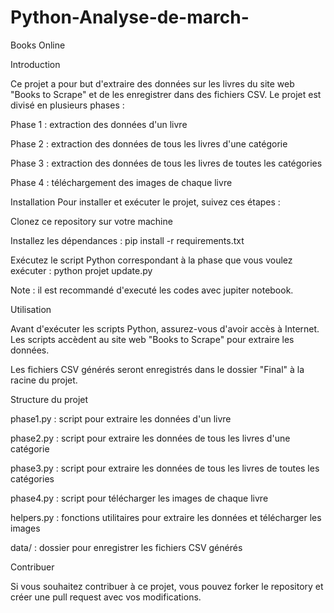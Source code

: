 # Python-Analyse-de-march-

Books Online

Introduction

Ce projet a pour but d'extraire des données sur les livres du site web "Books to Scrape" et de les enregistrer dans des fichiers CSV. Le projet est divisé en plusieurs phases :

Phase 1 : extraction des données d'un livre

Phase 2 : extraction des données de tous les livres d'une catégorie

Phase 3 : extraction des données de tous les livres de toutes les catégories

Phase 4 : téléchargement des images de chaque livre

Installation
Pour installer et exécuter le projet, suivez ces étapes :

Clonez ce repository sur votre machine

Installez les dépendances : pip install -r requirements.txt

Exécutez le script Python correspondant à la phase que vous voulez exécuter : python projet update.py 

Note : il est recommandé d'executé les codes avec jupiter notebook.

Utilisation

Avant d'exécuter les scripts Python, assurez-vous d'avoir accès à Internet. Les scripts accèdent au site web "Books to Scrape" pour extraire les données.

Les fichiers CSV générés seront enregistrés dans le dossier "Final" à la racine du projet.

Structure du projet

phase1.py : script pour extraire les données d'un livre

phase2.py : script pour extraire les données de tous les livres d'une catégorie

phase3.py : script pour extraire les données de tous les livres de toutes les catégories

phase4.py : script pour télécharger les images de chaque livre

helpers.py : fonctions utilitaires pour extraire les données et télécharger les images

data/ : dossier pour enregistrer les fichiers CSV générés

Contribuer

Si vous souhaitez contribuer à ce projet, vous pouvez forker le repository et créer une pull request avec vos modifications.
